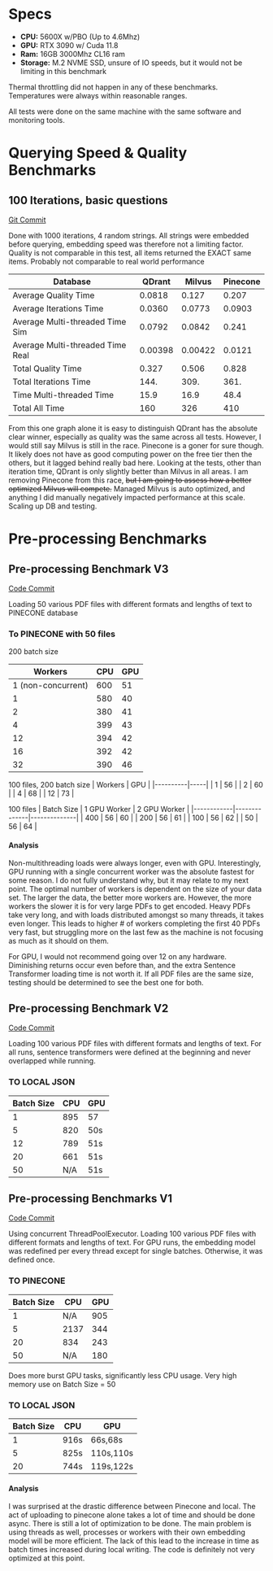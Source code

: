 # Specs
- **CPU:** 5600X w/PBO (Up to 4.6Mhz)
- **GPU:** RTX 3090 w/ Cuda 11.8
- **Ram:** 16GB 3000Mhz CL16 ram
- **Storage:** M.2 NVME SSD, unsure of IO speeds, but it would not be limiting in this benchmark

Thermal throttling did not happen in any of these benchmarks. Temperatures were always within reasonable ranges.

All tests were done on the same machine with the same software and monitoring tools.


# Querying Speed & Quality Benchmarks

## 100 Iterations, basic questions
[Git Commit]()


Done with 1000 iterations, 4 random strings. 
All strings were embedded before querying, embedding speed was therefore not a limiting factor.
Quality is not comparable in this test, all items returned the EXACT same items.
Probably not comparable to real world performance


| Database                         | QDrant  | Milvus  | Pinecone |
|----------------------------------|---------|---------|----------|
| Average Quality Time             | 0.0818  | 0.127   | 0.207    |
| Average Iterations Time          | 0.0360  | 0.0773  | 0.0903   |
| Average Multi-threaded Time Sim  | 0.0792  | 0.0842  | 0.241    |
| Average Multi-threaded Time Real | 0.00398 | 0.00422 | 0.0121   |
| Total Quality Time               | 0.327   | 0.506   | 0.828    |
| Total Iterations Time            | 144.    | 309.    | 361.     |
| Time Multi-threaded Time         | 15.9    | 16.9    | 48.4     |
| Total All Time                   | 160     | 326     | 410      |

From this one graph alone it is easy to distinguish QDrant has the absolute clear winner, especially as quality was the same across all tests.
However, I would still say Milvus is still in the race.
Pinecone is a goner for sure though. It likely does not have as good computing power on the free tier then the others, but it lagged behind really bad here.
Looking at the tests, other than iteration time, QDrant is only slightly better than Milvus in all areas. I am removing Pinecone from this race, ~~but I am going to assess how a better optimized Milvus will compete.~~
Managed Milvus is auto optimized, and anything I did manually negatively impacted performance at this scale. Scaling up DB and testing.


# Pre-processing Benchmarks 
## Pre-processing Benchmark V3
[Code Commit](https://github.com/Eurphus/Vector-DB-Testing/tree/678bf7b28bd9ad0ebdae15ae3ada29743209b894)

Loading 50 various PDF files with different formats and lengths of text to PINECONE database


### To PINECONE with 50 files
200 batch size

|  Workers           | CPU | GPU |
|--------------------|-----|-----|
| 1 (non-concurrent) | 600 | 51  |
| 1                  | 580 | 40  |
| 2                  | 380 | 41  |
| 4                  | 399 | 43  |
| 12                 | 394 | 42  |
| 16                 | 392 | 42  |
| 32                 | 390 | 46  |

100 files, 200 batch size
|  Workers | GPU |
|----------|-----|
| 1        | 56  |
| 2        | 60  |
| 4        | 68  |
| 12       | 73  |

100 files
| Batch Size | 1 GPU Worker | 2 GPU Worker |
|------------|--------------|--------------|
| 400        | 56           | 60           |
| 200        | 56           | 61           |
| 100        | 56           | 62           |
| 50         | 56           | 64           |



#### Analysis
Non-multithreading loads were always longer, even with GPU. Interestingly, GPU running with a single concurrent worker was the absolute fastest for some reason. I do not fully understand why, but it may relate to my next point.
The optimal number of workers is dependent on the size of your data set. The larger the data, the better more workers are. However, the more workers the slower it is for very large PDFs to get encoded. Heavy PDFs take very long, and with loads distributed amongst so many threads, it takes even longer. This leads to higher # of workers completing the first 40 PDFs very fast, but struggling more on the last few as the machine is not focusing as much as it should on them. 

For GPU, I would not recommend going over 12 on any hardware. Diminishing returns occur even before than, and the extra Sentence Transformer loading time is not worth it. If all PDF files are the same size, testing should be determined to see the best one for both.


## Pre-processing Benchmark V2
[Code Commit](https://github.com/Eurphus/Vector-DB-Testing/tree/fc1caef87131ceae52013c7654bd080036c43261)

Loading 100 various PDF files with different formats and lengths of text.
For all runs, sentence transformers were defined at the beginning and never overlapped while running. 

### TO LOCAL JSON
| Batch Size | CPU | GPU |
|------------|-----|-----|
| 1          | 895 | 57  |
| 5          | 820 | 50s |
| 12         | 789 | 51s |
| 20         | 661 | 51s |
| 50         | N/A | 51s |

## Pre-processing Benchmarks V1
[Code Commit](https://github.com/Eurphus/Vector-DB-Testing/tree/0b88a65250776860a0efa5c4af21b6e9624759c4)

Using concurrent ThreadPoolExecutor. Loading 100 various PDF files with different formats and lengths of text.
For GPU runs, the embedding model was redefined per every thread except for single batches. Otherwise, it was defined once.

### TO PINECONE
| Batch Size | CPU  | GPU |
|------------|------|-----|
| 1          | N/A  | 905 |
| 5          | 2137 | 344 |
| 20         | 834  | 243 |
| 50         | N/A  | 180 |

Does more burst GPU tasks, significantly less CPU usage. Very high memory use on Batch Size = 50

### TO LOCAL JSON

| Batch Size | CPU  | GPU       |
|------------|------|-----------|
| 1          | 916s | 66s,68s   |
| 5          | 825s | 110s,110s |
| 20         | 744s | 119s,122s |

#### Analysis
I was surprised at the drastic difference between Pinecone and local. The act of uploading to pinecone alone takes a lot of time and should be done async. There is still a lot of optimization to be done. The main problem is using threads as well, processes or workers with their own embedding model will be more efficient. The lack of this lead to the increase in time as batch times increased during local writing.
The code is definitely not very optimized at this point.
